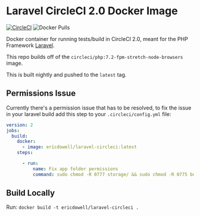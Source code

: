 # Laravel CircleCI 2.0 Docker Image
[![CircleCI](https://circleci.com/gh/ericdowell/laravel-circleci.svg?style=svg)](https://circleci.com/gh/ericdowell/laravel-circleci)
![Docker Pulls](https://img.shields.io/docker/pulls/ericdowell/laravel-circleci.svg?style=flat-square)


Docker container for running tests/build in CircleCI 2.0, 
meant for the PHP Framework [Laravel](https://laravel.com/).

This repo builds off of the `circleci/php:7.2-fpm-stretch-node-browsers` image.

This is built nightly and pushed to the `latest` tag.

## Permissions Issue
Currently there's a permission issue that has to be resolved,
to fix the issue in your laravel build add this step to your `.circleci/config.yml` file:

```yml
version: 2
jobs:
  build:
    docker:
      - image: ericdowell/laravel-circleci:latest
    steps:

      - run:
          name: Fix app folder permissions
          command: sudo chmod -R 0777 storage/ && sudo chmod -R 0775 bootstrap/cache/ && sudo chmod 0775 public/robots.txt
```

## Build Locally
Run: `docker build -t ericdowell/laravel-circleci .`
